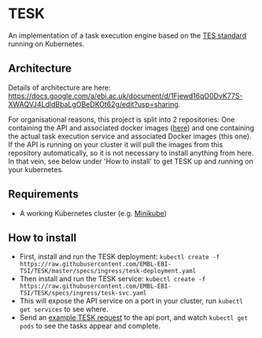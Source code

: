 # TESK
An implementation of a task execution engine based on the [TES standard](https://github.com/ga4gh/task-execution-schemas) running on Kubernetes. 

## Architecture
Details of architecture are here: https://docs.google.com/a/ebi.ac.uk/document/d/1Fjewd16qO0DvK77S-XWAQVJ4LdldBbaLgOBeDKOt62g/edit?usp=sharing.

For organisational reasons, this project is split into 2 repositories: One containing the API and associated docker images ([here](https://github.com/EMBL-EBI-TSI/tesk-api)) and one containing the actual task execution service and associated Docker images (this one). If the API is running on your cluster it will pull the images from this repository automatically, so it is not necessary to install anything from here. In that vein, see below under 'How to install' to get TESK up and running on your kubernetes.

## Requirements
 - A working Kubernetes cluster (e.g. [Minikube](https://github.com/kubernetes/minikube))

## How to install
 - First, install and run the TESK deployment: 
  ```kubectl create -f https://raw.githubusercontent.com/EMBL-EBI-TSI/TESK/master/specs/ingress/tesk-deployment.yaml```
 - Then install and run the TESK service:
```kubectl create -f https://raw.githubusercontent.com/EMBL-EBI-TSI/TESK/specs/ingress/tesk-svc.yaml```
 - This will expose the API service on a port in your cluster, run `kubectl get services` to see where.
 - Send an [example TESK request](https://github.com/EMBL-EBI-TSI/TESK/blob/master/specs/task_example.json) to the api port, and watch `kubectl get pods` to see the tasks appear and complete.
